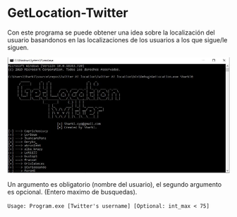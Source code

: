 # GetLocation-Twitter

Con este programa se puede obtener una idea sobre la localización del usuario basandonos en las localizaciones de los usuarios a los que sigue/le siguen.

![Console ](https://github.com/SharkiCS/GetLocation-Twitter/blob/master/getlocation1.JPG)

Un argumento es obligatorio (nombre del usuario), el segundo argumento es opcional. (Entero maximo de busquedas).

```Usage: Program.exe [Twitter's username] [Optional: int_max < 75]```

